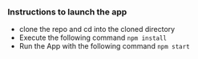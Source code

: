 ### Instructions to launch the app

- clone the repo and cd into the cloned directory
- Execute the following command `npm install`
- Run the App with the following command `npm start`
